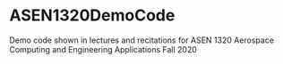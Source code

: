 # ASEN1320DemoCode

Demo code shown in lectures and recitations for ASEN 1320 Aerospace Computing and Engineering Applications Fall 2020
